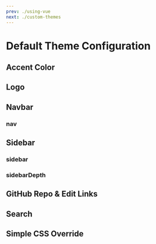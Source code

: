 ```yaml
---
prev: ./using-vue
next: ./custom-themes
---
```


# Default Theme Configuration

## Accent Color

## Logo

## Navbar

### nav

## Sidebar

### sidebar

### sidebarDepth

## GitHub Repo & Edit Links

## Search

## Simple CSS Override
